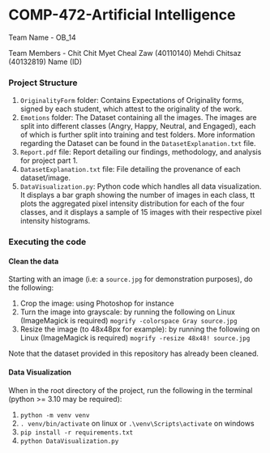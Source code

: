 # COMP-472-Artificial Intelligence

Team Name - OB_14

Team Members - Chit Chit Myet Cheal Zaw (40110140)
               Mehdi Chitsaz (40132819)
               Name (ID)


### Project Structure
1. `OriginalityForm` folder:
    Contains Expectations of Originality forms, signed by each student, which attest to the originality of the work.
2. `Emotions` folder:
    The Dataset containing all the images. The images are split into different classes (Angry, Happy, Neutral, and Engaged), each of which is further split into training and test folders. More information regarding the Dataset can be found in the `DatasetExplanation.txt` file.
3. `Report.pdf` file:
    Report detailing our findings, methodology, and analysis for project part 1.
4. `DatasetExplanation.txt` file:
    File detailing the provenance of each dataset/image.
5. `DataVisualization.py`:
    Python code which handles all data visualization. It displays a bar graph showing the number of images in each class, tt plots the aggregated pixel intensity distribution for each of the four classes, and it displays a sample of 15 images with their respective pixel intensity histograms.
   
### Executing the code

#### Clean the data

Starting with an image (i.e: a `source.jpg` for demonstration purposes), do the following:

1. Crop the image: using Photoshop for instance
2. Turn the image into grayscale: by running the following on Linux (ImageMagick is required) `mogrify -colorspace Gray source.jpg`
3. Resize the image (to 48x48px for example): by running the following on Linux (ImageMagick is required) `mogrify -resize 48x48! source.jpg`

Note that the dataset provided in this repository has already been cleaned.

#### Data Visualization

When in the root directory of the project, run the following in the terminal (python >= 3.10 may be required):

1. `python -m venv venv`
2. `. venv/bin/activate` on linux or `.\venv\Scripts\activate` on windows
3. `pip install -r requirements.txt`
4. `python DataVisualization.py`
